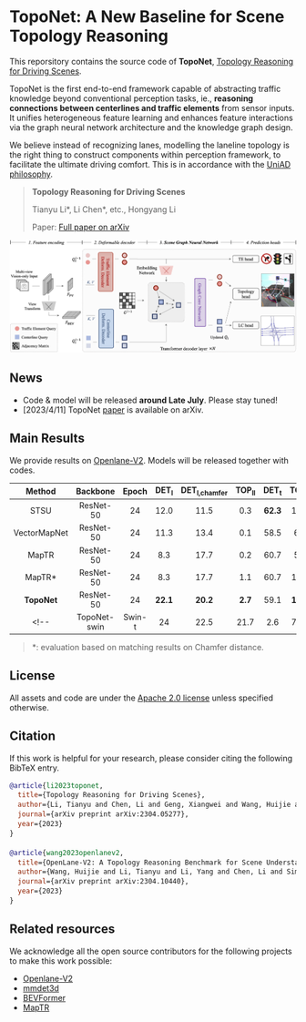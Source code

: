 # TopoNet: A New Baseline for Scene Topology Reasoning

This reporsitory contains the source code of **TopoNet**, [Topology Reasoning for Driving Scenes](https://arxiv.org/abs/2304.05277).

TopoNet is the first end-to-end framework capable of abstracting traffic knowledge beyond conventional perception tasks, ie., **reasoning connections between centerlines and traffic elements** from sensor inputs. It unifies heterogeneous feature
learning and enhances feature interactions via the graph neural network architecture and the knowledge graph design. 

We believe instead of recognizing lanes, modelling the laneline topology is the right thing to construct components within perception framework, to facilitate the ultimate driving comfort. This is in accordance with the [UniAD philosophy](https://github.com/OpenDriveLab/UniAD).

> **Topology Reasoning for Driving Scenes**
> 
> Tianyu Li*, Li Chen*, etc., Hongyang Li
>
> Paper: [Full paper on arXiv](https://arxiv.org/abs/2304.05277)

![method](figs/pipeline.png "Model Architecture")



## News

- Code & model will be released **around Late July**. Please stay tuned!
- [2023/4/11] TopoNet [paper](https://arxiv.org/abs/2304.05277) is available on arXiv.

## Main Results

We provide results on [Openlane-V2](https://github.com/OpenDriveLab/OpenLane-V2). Models will be released together with codes.

|    Method    |  Backbone | Epoch | DET<sub>l</sub> | DET<sub>l,chamfer</sub> | TOP<sub>ll</sub> | DET<sub>t</sub> | TOP<sub>lt</sub> |  OLS | Model
|:------------:|:---------:|:-----:|:-------:|:-------:|:----------:|:-------:|:----------:|:----:|:------:|
|     STSU     | ResNet-50 |   24  |   12.0  |  11.5  |     0.3    |   **62.3**  |    10.1    | 27.9 |    -    |
| VectorMapNet | ResNet-50 |   24  |   11.3  |  13.4  |     0.1    |   58.5  |    6.2     | 24.5 |    -    |
|     MapTR    | ResNet-50 |   24  |   8.3   |  17.7  |     0.2    |   60.7  |    5.8     | 24.3 |    -    |
|     MapTR*   | ResNet-50 |   24  |   8.3   |  17.7  |     1.1    |   60.7  |    10.1    | 30.2 |    -    |
|    **TopoNet**   | ResNet-50 |   24  |   **22.1**  |  **20.2**  |     **2.7**    |   59.1  |    **14.9**    | **34.0** |    -    |
<!-- | TopoNet-swin |   Swin-t  |   24  |   22.5  |  21.7  |     2.6    |   71.7  |    17.8    | 38.2 |    -    | -->

> $*$: evaluation based on matching results on Chamfer distance.

## License

All assets and code are under the [Apache 2.0 license](./LICENSE) unless specified otherwise.

## Citation
If this work is helpful for your research, please consider citing the following BibTeX entry.

``` bibtex
@article{li2023toponet,
  title={Topology Reasoning for Driving Scenes},
  author={Li, Tianyu and Chen, Li and Geng, Xiangwei and Wang, Huijie and Li, Yang and Liu, Zhenbo and Jiang, Shengyin and Wang, Yuting and Xu, Hang and Xu, Chunjing and Wen, Feng and Luo, Ping and Yan, Junchi and Zhang, Wei and Wang, Xiaogang and Qiao, Yu and Li, Hongyang},
  journal={arXiv preprint arXiv:2304.05277},
  year={2023}
}

@article{wang2023openlanev2,
  title={OpenLane-V2: A Topology Reasoning Benchmark for Scene Understanding in Autonomous Driving}, 
  author={Wang, Huijie and Li, Tianyu and Li, Yang and Chen, Li and Sima, Chonghao and Liu, Zhenbo and Wang, Yuting and Jiang, Shengyin and Jia, Peijin and Wang, Bangjun and Wen, Feng and Xu, Hang and Luo, Ping and Yan, Junchi and Zhang, Wei and Li, Hongyang},
  journal={arXiv preprint arXiv:2304.10440},
  year={2023}
}
```

## Related resources

We acknowledge all the open source contributors for the following projects to make this work possible:

- [Openlane-V2](https://github.com/OpenDriveLab/OpenLane-V2)
- [mmdet3d](https://github.com/open-mmlab/mmdetection3d)
- [BEVFormer](https://github.com/fundamentalvision/BEVFormer)
- [MapTR](https://github.com/hustvl/MapTR)

